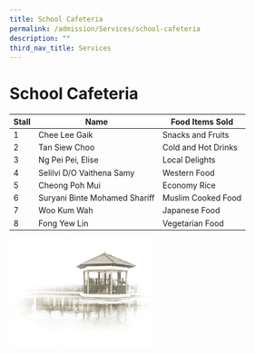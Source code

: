 ```yaml
---
title: School Cafeteria
permalink: /admission/Services/school-cafeteria
description: ""
third_nav_title: Services
---
```

# **School Cafeteria**

| Stall 	| Name 	| Food Items Sold 	|
| ---	| ---	| ---	|
| 1 	| Chee Lee Gaik 	| Snacks and Fruits 	|
| 2 	| Tan Siew Choo 	| Cold and Hot Drinks 	|
| 3 	| Ng Pei Pei, Elise 	| Local Delights 	|
| 4 	| Selilvi D/O Vaithena Samy 	| Western Food 	|
| 5 	| Cheong Poh Mui 	| Economy Rice 	|
| 6 	| Suryani Binte Mohamed Shariff 	| Muslim Cooked Food 	|
| 7 	| Woo Kum Wah 	| Japanese Food 	|
| 8 	| Fong Yew Lin 	| Vegetarian Food 	|

<img src="/images/pavilion.png" 
     style="width:50%">